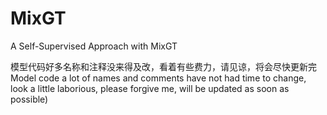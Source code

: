# MixGT
A Self-Supervised Approach with MixGT





模型代码好多名称和注释没来得及改，看着有些费力，请见谅，将会尽快更新完
Model code a lot of names and comments have not had time to change, look a little laborious, please forgive me, will be updated as soon as possible)
